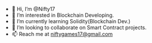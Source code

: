 - 👋 Hi, I’m @Nifty17
- 👀 I’m interested in Blockchain Developing.
- 🌱 I’m currently learning Solidity(Blockchain Dev.)
- 💞️ I’m looking to collaborate on Smart Contract projects.
- 📫 Reach me at niftygames17@gmail.com

<!---
Nifty17/Nifty17 is a ✨ special ✨ repository because its `README.md` (this file) appears on your GitHub profile.
You can click the Preview link to take a look at your changes.
--->
